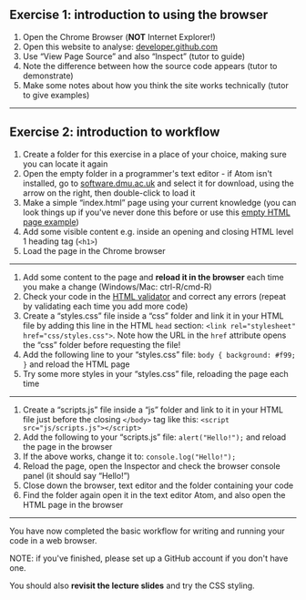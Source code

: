 ## Exercise 1: introduction to using the browser

1. Open the Chrome Browser (**NOT** Internet Explorer!)
2. Open this website to analyse: [developer.github.com](https://developer.github.com/)
3. Use “View Page Source” and also “Inspect” (tutor to guide)
4. Note the difference between how the source code appears (tutor to demonstrate)
5. Make some notes about how you think the site works technically (tutor to give examples)

---

## Exercise 2: introduction to workflow

1. Create a folder for this exercise in a place of your choice, making sure you can locate it again
2. Open the empty folder in a programmer's text editor - if Atom isn't installed, go to [software.dmu.ac.uk](http://software.dmu.ac.uk/) and select it for download, using the arrow on the right, then double-click to load it
3. Make a simple “index.html” page using your current knowledge (you can look things up if you've never done this before or use this [empty HTML page example](https://www.w3schools.com/html/html5_intro.asp))
4. Add some visible content e.g. inside an opening and closing HTML level 1 heading tag (`<h1>`)
5. Load the page in the Chrome browser

---

1. Add some content to the page and **reload it in the browser** each time you make a change (Windows/Mac: ctrl-R/cmd-R)
2. Check your code in the [HTML validator](https://validator.w3.org/) and correct any errors (repeat by validating each time you add more code)
3. Create a “styles.css” file inside a “css” folder and link it in your HTML file by adding this line in the HTML `head` section: `<link rel="stylesheet" href="css/styles.css">`. Note how the URL in the `href` attribute opens the “css” folder before requesting the file!
4. Add the following line to your “styles.css” file: `body { background: #f99; }` and reload the HTML page
5. Try some more styles in your “styles.css” file, reloading the page each time

---

1. Create a “scripts.js” file inside a “js” folder and link to it in your HTML file just before the closing `</body>` tag like this: `<script src="js/scripts.js"></script>`
2. Add the following to your “scripts.js” file: `alert("Hello!");` and reload the page in the browser
3. If the above works, change it to: `console.log("Hello!");`
4. Reload the page, open the Inspector and check the browser console panel (it should say “Hello!”)
5. Close down the browser, text editor and the folder containing your code
6. Find the folder again open it in the text editor Atom, and also open the HTML page in the browser

---

You have now completed the basic workflow for writing and running your code in a web browser.

NOTE: if you've finished, please set up a GitHub account if you don't have one.

You should also **revisit the lecture slides** and try the CSS styling.

